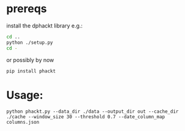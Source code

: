 # prereqs
install the dphackt library
e.g.:
```bash
cd ..
python ./setup.py
cd -
```
or possibly by now
```
pip install phackt
```

# Usage:
```
python phackt.py --data_dir ./data --output_dir out --cache_dir ./cache --window_size 30 --threshold 0.7 --date_column_map columns.json
```